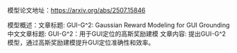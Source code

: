 模型论文地址：https://arxiv.org/abs/2507.15846

模型概述：文章标题: GUI-G^2: Gaussian Reward Modeling for GUI Grounding
中文文章标题: GUI-G^2：用于GUI定位的高斯奖励建模
文章内容: 提出GUI-G^2模型，通过高斯奖励建模提升GUI定位准确性和效率。
